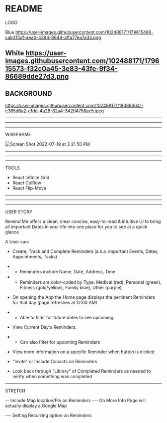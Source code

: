 # README

LOGO

Blue
https://user-images.githubusercontent.com/102488171/179615489-cab315df-aea6-4394-8644-affa77ea7a33.png

White
https://user-images.githubusercontent.com/102488171/179615573-f32c0a45-3e83-43fe-9f34-86689dde27d3.png
----------------------------------------------------------------------------------------------------------------------------------------------------------

BACKGROUND
----------------------------------------------------------------------------------------------------------------------------------------------------------
https://user-images.githubusercontent.com/102488171/180893641-e365d6a2-e1dd-4a26-82a4-342ff4758ac5.jpeg

----------------------------------------------------------------------------------------------------------------------------------------------------------
----------------------------------------------------------------------------------------------------------------------------------------------------------
----------------------------------------------------------------------------------------------------------------------------------------------------------
WIREFRAME

![Screen Shot 2022-07-19 at 3 21 50 PM](https://user-images.githubusercontent.com/102488171/179831689-19ac3aab-7f77-4002-a6e0-fb3a727742e5.png)

----------------------------------------------------------------------------------------------------------------------------------------------------------
----------------------------------------------------------------------------------------------------------------------------------------------------------
----------------------------------------------------------------------------------------------------------------------------------------------------------

TOOLS

- React Infinite Grid
- React ColRow
- React Flip-Move

----------------------------------------------------------------------------------------------------------------------------------------------------------
----------------------------------------------------------------------------------------------------------------------------------------------------------
----------------------------------------------------------------------------------------------------------------------------------------------------------

USER STORY

Remind Me offers a clean, clear concise, easy-to-read & intuitive UI to bring all important Dates in your life into one place for you to see at a quick glance

A User can:
- Create, Track and Complete Reminders (a.k.a. important Events, Dates, Appointments, Tasks) 
- - Reminders include Name, Date, Address, Time
- - Reminders are color-coded by Type: Medical (red), Personal (green), Fitness (gold/yellow), Family blue), Other (purple)
- On opening the App the Home page displays the pertinent Reminders for that day (page refreshes at 12:00 AM)
- - Able to filter for future dates to see upcoming

- View Current Day's Reminders. 
- - Can also filter for upcoming Reminders 

- View more information on a specific Reminder when button is clicked

- "Invite" or Include Conacts on Reminders 

- Look back through "Library" of Completed Reminders as needed to verify when something was completed

----------------------------------------------------------------------------------------------------------------------------------------------------------

STRETCH

-- Include Map location/Pin on Reminders
--- On More Info Page will actually display a Google Map

--- Setting Recurring option on Reminders

